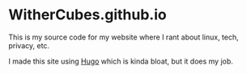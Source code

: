 # WitherCubes.github.io
This is my source code for my website where I rant about linux, tech, privacy, etc.


I made this site using [Hugo](https://gohugo.io) which is kinda bloat, but it does my job.
